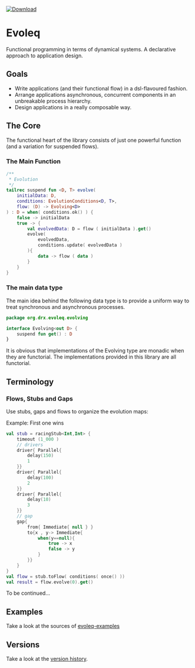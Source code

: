 [ ![Download](https://api.bintray.com/packages/drx/maven/evoleq/images/download.svg?version=1.0.3) ](https://bintray.com/drx/maven/evoleq/1.0.3/link)

# Evoleq

Functional programming in terms of dynamical systems. A declarative approach to application design.
## Goals
* Write applications (and their functional flow) in a dsl-flavoured fashion.
* Arrange applications asynchronous, concurrent components in an unbreakable process hierarchy.
* Design applications in a really composable way.


## The Core 

The functional heart of the library consists of just one powerful function (and a variation for suspended flows).
### The Main Function 
```kotlin
/**
 * Evolution
 */
tailrec suspend fun <D, T> evolve(
    initialData: D,
    conditions: EvolutionConditions<D, T>,
    flow: (D) -> Evolving<D>
) : D = when( conditions.ok() ) {
    false -> initialData
    true -> {
        val evolvedData: D = flow ( initialData ).get()
        evolve(
            evolvedData,
            conditions.update( evolvedData )
        ){
            data -> flow ( data )
        }
    }
}
```  
### The main data type
The main idea behind the following data type is to provide a uniform way to treat synchronous and asynchronous processes.  
```kotlin
package org.drx.evoleq.evolving

interface Evolving<out D> {
    suspend fun get() : D
}

```
It is obvious that implementations of the Evolving type are monadic when they are functorial.
The implementations provided in this library are all functorial.
## Terminology 

### Flows, Stubs and Gaps
Use stubs, gaps and flows to organize the evolution maps:

Example: First one wins
```kotlin
val stub = racingStub<Int,Int> {
    timeout (1_000 )
    // drivers
    driver{ Parallel{
        delay(150)
        1
    }}
    driver{ Parallel{
        delay(100)
        2
    }}
    driver{ Parallel{
        delay(10)
        3
    }}
    // gap
    gap{
        from{ Immediate{ null } }
        to{x , y-> Immediate{
            when(y==null){
                true -> x
                false -> y
            }
        }}
    }
}
val flow = stub.toFlow( conditions( once() ))
val result = flow.evolve(0).get()
```

To be continued...

## Examples 
Take a look at the sources of [evoleq-examples](https://bitbucket.org/dr-smith/evoleq-examples/src/master/) 

## Versions
Take a look at the [version history](VERSIONS.md).


